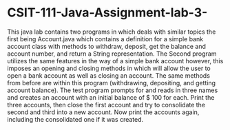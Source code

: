 # CSIT-111-Java-Assignment-lab-3-
This java lab contains two programs in which deals with similar topics the first being Account.java which contains a definition for a simple bank account class with methods to withdraw, deposit, get the balance and account number, and return a String representation. The Second program utilizes the same features in the way of a simple bank account however, this imposes an opening and closing methods in which will allow the user to open a bank account as well as closing an account. The same methods from before are within this program (withdrawing, depositing, and getting account balance). The test program prompts for and reads in three names and creates an account with an initial balance of $ 100 for each. Print the three accounts, then close the first account and try to consolidate the second and third into a new account. Now print the accounts again, including the consolidated one if it was created. 
